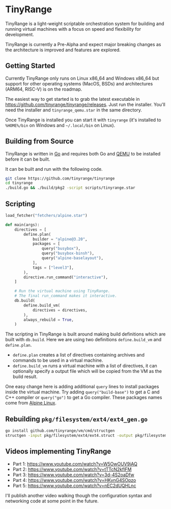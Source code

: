 # TinyRange

TinyRange is a light-weight scriptable orchestration system for building and running virtual machines with a focus on speed and flexibility for development.

TinyRange is currently a Pre-Alpha and expect major breaking changes as the architecture is improved and features are explored.

## Getting Started

Currently TinyRange only runs on Linux x86_64 and Windows x86_64 but support for other operating systems (MacOS, BSDs) and architectures (ARM64, RISC-V) is on the roadmap.

The easiest way to get started is to grab the latest executable in https://github.com/tinyrange/tinyrange/releases. Just run the installer. You'll need the installer and `tinyrange_qemu.star` in the same directory.

Once TinyRange is installed you can start it with `tinyrange` (it's installed to `%HOME%/bin` on Windows and `~/.local/bin` on Linux).

## Building from Source

TinyRange is written in [Go](https://go.dev/) and requires both Go and [QEMU](https://www.qemu.org/) to be installed before it can be built.

It can be built and run with the following code.

```sh
git clone https://github.com/tinyrange/tinyrange
cd tinyrange
./build.go && ./build/pkg2 -script scripts/tinyrange.star
```

## Scripting

```py
load_fetcher("fetchers/alpine.star")

def main(args):
    directives = [
        define.plan(
            builder = "alpine@3.20",
            packages = [
                query("busybox"),
                query("busybox-binsh"),
                query("alpine-baselayout"),
            ],
            tags = ["level3"],
        ),
        directive.run_command("interactive"),
    ]

    # Run the virtual machine using TinyRange.
    # The final run_command makes it interactive.
    db.build(
        define.build_vm(
            directives = directives,
        ),
        always_rebuild = True,
    )
```

The scripting in TinyRange is built around making build definitions which are built with `db.build`. Here we are using two definitions `define.build_vm` and `define.plan`.

- `define.plan` creates a list of directives containing archives and commands to be used in a virtual machine.
- `define.build_vm` runs a virtual machine with a list of directives, it can optionally specify a output file which will be copied from the VM as the build result.

One easy change here is adding additional `query` lines to install packages inside the virtual machine. Try adding `query("build-base")` to get a C and C++ compiler or `query("go")` to get a Go compiler. These packages names come from [Alpine Linux](https://www.alpinelinux.org/).

## Rebuilding `pkg/filesystem/ext4/ext4_gen.go`

```sh
go install github.com/tinyrange/vm/cmd/structgen
structgen -input pkg/filesystem/ext4/ext4.struct -output pkg/filesystem/ext4/ext4_gen.go -package ext4
```

## Videos implementing TinyRange

- Part 1: https://www.youtube.com/watch?v=W5OwOUV9iAQ
- Part 2: https://www.youtube.com/watch?v=tTTcN2kflFM
- Part 3: https://www.youtube.com/watch?v=3d-4S2oaDfw
- Part 4: https://www.youtube.com/watch?v=HKvnG4SOpzo
- Part 5: https://www.youtube.com/watch?v=nEC2dUQHLnc

I'll publish another video walking though the configuration syntax and networking code at some point in the future.